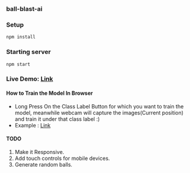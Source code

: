 ### ball-blast-ai


### Setup
```
npm install
```

### Starting server
```
npm start
```
### Live Demo: [Link](https://asto7.github.io/ball-blast-ai/)

#### How to Train the Model In Browser
- Long Press On the Class Label Button for which you want to train the model, meanwhile webcam will capture the images(Current position) and train it under that class label :)
- Example : [Link](https://user-images.githubusercontent.com/49583145/110783465-7da71180-828e-11eb-967d-66375e890c7c.mp4)
 
#### TODO
1. Make it Responsive.
2. Add touch controls for mobile devices.
3. Generate random balls.
